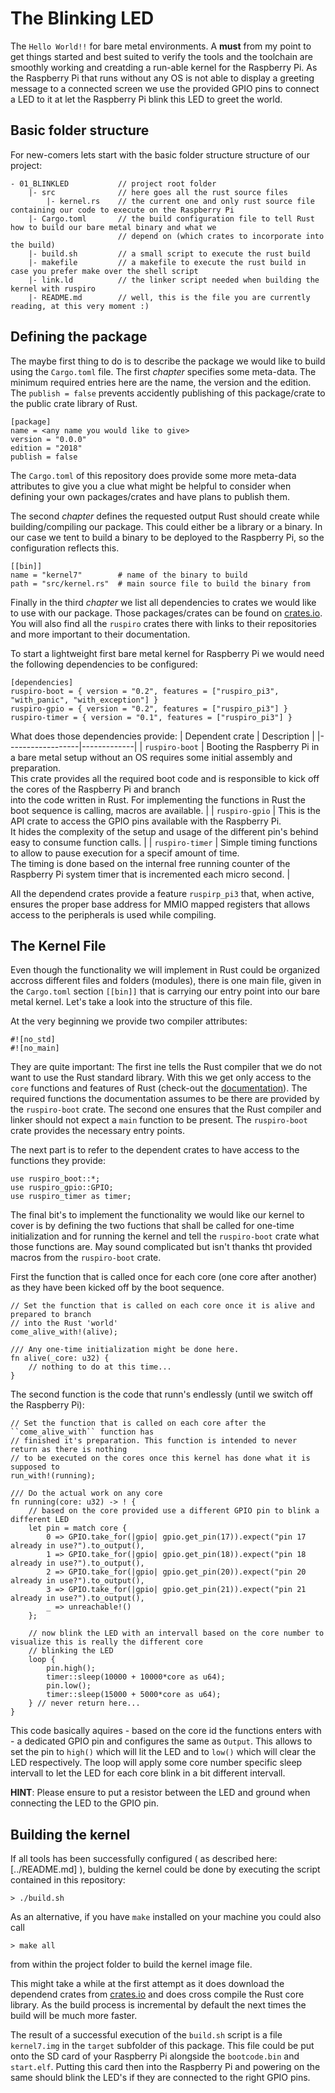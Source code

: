 # The Blinking LED
The ``Hello World!!`` for bare metal environments. A **must** from my point to get things started and best suited to
verify the tools and the toolchain are smoothly working and creatding a run-able kernel for the Raspberry Pi. As the
Raspberry Pi that runs without any OS is not able to display a greeting message to a connected screen we use the provided
GPIO pins to connect a LED to it at let the Raspberry Pi blink this LED to greet the world.

## Basic folder structure
For new-comers lets start with the basic folder structure structure of our project:
```
- 01_BLINKLED           // project root folder
    |- src              // here goes all the rust source files
        |- kernel.rs    // the current one and only rust source file containing our code to execute on the Raspberry Pi
    |- Cargo.toml       // the build configuration file to tell Rust how to build our bare metal binary and what we
                        // depend on (which crates to incorporate into the build)
    |- build.sh         // a small script to execute the rust build
    |- makefile         // a makefile to execute the rust build in case you prefer make over the shell script
    |- link.ld          // the linker script needed when building the kernel with ruspiro
    |- README.md        // well, this is the file you are currently reading, at this very moment :)

```

## Defining the package
The maybe first thing to do is to describe the package we would like to build using the ``Cargo.toml`` file. The first *chapter* specifies some meta-data. The minimum required entries here are the name, the version and the edition. The ``publish = false`` prevents accidently publishing of this package/crate to the public crate library of Rust.
```
[package]
name = <any name you would like to give>
version = "0.0.0"
edition = "2018"
publish = false
```

The ``Cargo.toml`` of this repository does provide some more meta-data attributes to give you a clue what might be helpful to consider when defining your own packages/crates and have plans to publish them.

The second *chapter* defines the requested output Rust should create while building/compiling our package. This could either be a library or a binary. In our case we tent to build a binary to be deployed to the Raspberry Pi, so the configuration reflects this.

```
[[bin]]
name = "kernel7"        # name of the binary to build
path = "src/kernel.rs"  # main source file to build the binary from
```

Finally in the third *chapter* we list all dependencies to crates we would like to use with our package. Those packages/crates can be found on [crates.io](https://crates.io). You will also find all the ``ruspiro`` crates there with links to their repositories and more important to their documentation.

To start a lightweight first bare metal kernel for Raspberry Pi we would need the following dependencies to be configured:
```
[dependencies]
ruspiro-boot = { version = "0.2", features = ["ruspiro_pi3", "with_panic", "with_exception"] }
ruspiro-gpio = { version = "0.2", features = ["ruspiro_pi3"] }
ruspiro-timer = { version = "0.1", features = ["ruspiro_pi3"] }
```

What does those dependencies provide:
| Dependent crate  | Description |
|------------------|-------------|
| ``ruspiro-boot`` | Booting the Raspberry Pi in a bare metal setup without an OS requires some initial assembly and preparation.<br>This crate provides all the required boot code and is responsible to kick off the cores of the Raspberry Pi and branch<br> into the code written in Rust. For implementing the functions in Rust the boot sequence is calling, macros are available. |
| ``ruspiro-gpio`` | This is the API crate to access the GPIO pins available with the Raspberry Pi.<br>It hides the complexity of the setup and usage of the different pin's behind easy to consume function calls. |
| ``ruspiro-timer`` | Simple timing functions to allow to pause execution for a specif amount of time.<br>The timing is done based on the internal free running counter of the Raspberry Pi system timer that is incremented each micro second. |

All the dependend crates provide a feature ``ruspirp_pi3`` that, when active, ensures the proper base address for MMIO mapped registers that allows access to the peripherals
is used while compiling.

## The Kernel File

Even though the functionality we will implement in Rust could be organized accross different files and folders (modules), there is one main file, given in the ``Cargo.toml`` section ``[[bin]]`` that is carrying our entry point into our bare metal kernel. Let's take a look into the structure of this file.

At the very beginning we provide two compiler attributes:
```
#![no_std]
#![no_main]
```
They are quite important:
The first ine tells the Rust compiler that we do not want to use the Rust standard library. With this we get only access to the ``core`` functions and features of Rust (check-out the [documentation](https://doc.rust-lang.org/core/)). The required functions the documentation assumes to be there are provided by the ``ruspiro-boot`` crate.
The second one ensures that the Rust compiler and linker should not expect a ``main`` function to be present. The ``ruspiro-boot`` crate provides the necessary entry points.

The next part is to refer to the dependent crates to have access to the functions they provide:
```
use ruspiro_boot::*;
use ruspiro_gpio::GPIO;
use ruspiro_timer as timer;
```

The final bit's to implement the functionality we would like our kernel to cover is by defining the two fuctions that shall be called for one-time initialization and for running the kernel and tell the ``ruspiro-boot`` crate what those functions are. May sound complicated but isn't thanks tht provided macros from the ``ruspiro-boot`` crate.

First the function that is called once for each core (one core after another) as they have been kicked off by the boot sequence.
```
// Set the function that is called on each core once it is alive and prepared to branch
// into the Rust 'world'
come_alive_with!(alive);

/// Any one-time initialization might be done here.
fn alive(_core: u32) {
    // nothing to do at this time...
}
```

The second function is the code that runn's endlessly (until we switch off the Raspberry Pi):
```
// Set the function that is called on each core after the ``come_alive_with`` function has
// finished it's preparation. This function is intended to never return as there is nothing
// to be executed on the cores once this kernel has done what it is supposed to
run_with!(running);

/// Do the actual work on any core
fn running(core: u32) -> ! {
    // based on the core provided use a different GPIO pin to blink a different LED
    let pin = match core {
        0 => GPIO.take_for(|gpio| gpio.get_pin(17)).expect("pin 17 already in use?").to_output(),
        1 => GPIO.take_for(|gpio| gpio.get_pin(18)).expect("pin 18 already in use?").to_output(),
        2 => GPIO.take_for(|gpio| gpio.get_pin(20)).expect("pin 20 already in use?").to_output(),
        3 => GPIO.take_for(|gpio| gpio.get_pin(21)).expect("pin 21 already in use?").to_output(),
        _ => unreachable!()
    };

    // now blink the LED with an intervall based on the core number to visualize this is really the different core
    // blinking the LED
    loop {
        pin.high();
        timer::sleep(10000 + 10000*core as u64);
        pin.low();
        timer::sleep(15000 + 5000*core as u64);
    } // never return here...
}
```

This code basically aquires - based on the core id the functions enters with - a dedicated GPIO pin and configures the same as ``Output``. This allows to set the pin to ``high()`` which will lit the LED and to ``low()`` which will clear the LED respectively. The loop will apply some core number specific sleep intervall to let the LED for each core blink in a bit different intervall.

**HINT**: Please ensure to put a resistor between the LED and ground when connecting the LED to the GPIO pin.


## Building the kernel

If all tools has been successfully configured ( as described here: [../README.md] ), bulding the kernel could be done by executing the script contained in this repository:
```
> ./build.sh
```

As an alternative, if you have ``make`` installed on your machine you could also call
```
> make all
```
from within the project folder to build the kernel image file.

This might take a while at the first attempt as it does download the dependend crates from [crates.io](https://crates.io) and does cross compile the Rust core library. As the build process is incremental by default the next times the build will be much more faster.

The result of a successful execution of the ``build.sh`` script is a file ``kernel7.img`` in the ``target`` subfolder of this package. This file could be put onto the SD card of your Raspberry Pi alongside the ``bootcode.bin`` and ``start.elf``. Putting this card then into the Raspberry Pi and powering on the same should blink the LED's if they are connected to the right GPIO pins.


